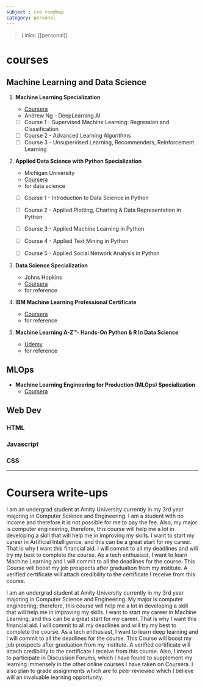 ```yaml
---
subject : cse roadmap
category: personal
---
```

> Links: [[personal]]

# courses
## Machine Learning and Data Science
1. **Machine Learning Specialization**
	- [Coursera](https://www.coursera.org/specializations/machine-learning-introduction) 
	- Andrew Ng - DeepLearning.AI
	- [ ] Course 1 - Supervised Machine Learning: Regression and Classification
	- [ ] Course 2 - Advanced Learning Algorithms
	- [ ] Course 3 - Unsupervised Learning, Recommenders, Reinforcement Learning

2. **Applied Data Science with Python Specialization**
	- Michigan University
	- [Coursera](https://www.coursera.org/specializations/data-science-python)
	- for data science
	- [ ] Course 1 - Introduction to Data Science in Python
	- [ ] Course 2 - Applied Plotting, Charting & Data Representation in Python
	- [ ] Course 3 - Applied Machine Learning in Python
	- [ ] Course 4 - Applied Text Mining in Python
	- [ ] Course 5 - Applied Social Network Analysis in Python


3. **Data Science Specialization**
	- Johns Hopkins
	- [Coursera](https://www.coursera.org/specializations/jhu-data-science)
	- for reference

4. **IBM Machine Learning Professional Certificate**
	- [Coursera](https://www.coursera.org/professional-certificates/ibm-machine-learning) 
	- for reference

5. **Machine Learning A-Z™- Hands-On Python & R In Data Science**
	- [Udemy](https://www.udemy.com/course/machinelearning/) 
	- for reference

## MLOps
- **Machine Learning Engineering for Production (MLOps) Specialization**
	- [Coursera](https://www.coursera.org/specializations/machine-learning-engineering-for-production-mlops)

## Web Dev
### HTML
### Javascript
### CSS

---
# Coursera write-ups
I am an undergrad student at Amity University currently in my 3rd year majoring in Computer Science and Engineering. I am a student with no income and therefore it is not possible for me to pay the fee. Also, my major is computer engineering, therefore, this course will help me a lot in developing a skill that will help me in improving my skills. I want to start my career in Artificial Intelligence, and this can be a great start for my career. That is why I want this financial aid. I will commit to all my deadlines and will try my best to complete the course. As a tech enthusiast, I want to learn Machine Learning and I will commit to all the deadlines for the course. This Course will boost my job prospects after graduation from my institute. A verified certificate will attach credibility to the certificate I receive from this course.

I am an undergrad student at Amity University currently in my 3rd year majoring in Computer Science and Engineering. My major is computer engineering; therefore, this course will help me a lot in developing a skill that will help me in improving my skills. I want to start my career in Machine Learning, and this can be a great start for my career. That is why I want this financial aid. I will commit to all my deadlines and will try my best to complete the course. As a tech enthusiast, I want to learn deep learning and I will commit to all the deadlines for the course. This Course will boost my job prospects after graduation from my institute. A verified certificate will attach credibility to the certificate I receive from this course. Also, I intend to participate in Discussion Forums, which I have found to supplement my learning immensely in the other online courses I have taken on Coursera. I also plan to grade assignments which are to peer reviewed which I believe will an invaluable learning opportunity.

